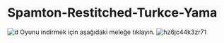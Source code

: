 # Spamton-Restitched-Turkce-Yama
![d](https://github.com/BeytullahEvmek/Spamton-Restitched-Turkce-Yama/assets/130393344/f177c863-f166-403b-a347-9a7eace02942)
Oyunu indirmek için aşağıdaki meleğe tıklayın.
![![hz6jc44k3zr71](https://github.com/BeytullahEvmek/Spamton-Restitched-Turkce-Yama/assets/130393344/36d8674d-36ba-40ab-ad03-08302e7c14d4)
](https://github.com/BeytullahEvmek/Spamton-Restitched-Turkce-Yama/releases/tag/Yama)
